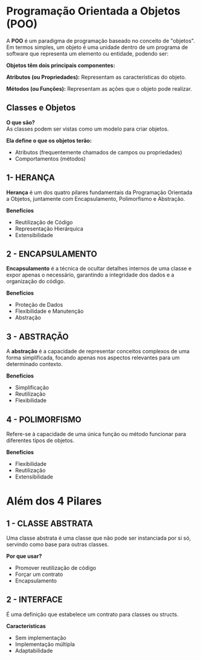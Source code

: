 # **Programação Orientada a Objetos (POO)**

A **POO** é um paradigma de programação baseado no conceito de "objetos". Em termos simples, um objeto é uma unidade dentro de um programa de software que representa um elemento ou entidade, podendo ser:

**Objetos têm dois principais componentes:**

**Atributos (ou Propriedades):** Representam as características do objeto.

**Métodos (ou Funções):** Representam as ações que o objeto pode realizar.

## **Classes e Objetos**

**O que são?**  
As classes podem ser vistas como um modelo para criar objetos.

**Ela define o que os objetos terão:**  
- Atributos (frequentemente chamados de campos ou propriedades)
- Comportamentos (métodos)

## **1- HERANÇA**

**Herança** é um dos quatro pilares fundamentais da Programação Orientada a Objetos, juntamente com Encapsulamento, Polimorfismo e Abstração.

**Benefícios**  
- Reutilização de Código
- Representação Hierárquica
- Extensibilidade

## **2 - ENCAPSULAMENTO**

**Encapsulamento** é a técnica de ocultar detalhes internos de uma classe e expor apenas o necessário, garantindo a integridade dos dados e a organização do código.

**Benefícios**  
- Proteção de Dados
- Flexibilidade e Manutenção
- Abstração

## **3 - ABSTRAÇÃO**

A **abstração** é a capacidade de representar conceitos complexos de uma forma simplificada, focando apenas nos aspectos relevantes para um determinado contexto.

**Benefícios**  
- Simplificação
- Reutilização
- Flexibilidade

## **4 - POLIMORFISMO**

Refere-se à capacidade de uma única função ou método funcionar para diferentes tipos de objetos.

**Benefícios**  
- Flexibilidade
- Reutilização
- Extensibilidade

# **Além dos 4 Pilares**

## **1 - CLASSE ABSTRATA**

Uma classe abstrata é uma classe que não pode ser instanciada por si só, servindo como base para outras classes.

**Por que usar?**  
- Promover reutilização de código
- Forçar um contrato
- Encapsulamento

## **2 - INTERFACE**

É uma definição que estabelece um contrato para classes ou structs.

**Características**  
- Sem implementação
- Implementação múltipla
- Adaptabilidade
